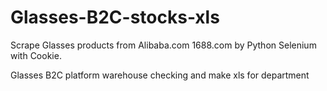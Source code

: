 # Glasses-B2C-stocks-xls
Scrape Glasses products from Alibaba.com 1688.com by Python Selenium with Cookie.

Glasses B2C platform warehouse checking and make xls for department
